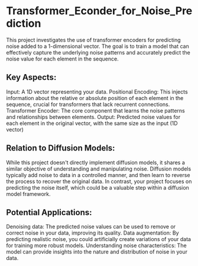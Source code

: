 # Transformer_Econder_for_Noise_Prediction
This project investigates the use of transformer encoders for predicting noise added to a 1-dimensional vector. The goal is to train a model that can effectively capture the underlying noise patterns and accurately predict the noise value for each element in the sequence.

## Key Aspects:
Input: A 1D vector representing your data.
Positional Encoding: This injects information about the relative or absolute position of each element in the sequence, crucial for transformers that lack recurrent connections.
Transformer Encoder: The core component that learns the noise patterns and relationships between elements.
Output: Predicted noise values for each element in the original vector, with the same size as the input (1D vector)

    

## Relation to Diffusion Models:
While this project doesn't directly implement diffusion models, it shares a similar objective of understanding and manipulating noise.
Diffusion models typically add noise to data in a controlled manner, and then learn to reverse the process to recover the original data. In contrast, your project focuses on predicting the noise itself, which could be a valuable step within a diffusion model framework.

    

## Potential Applications:
Denoising data: The predicted noise values can be used to remove or correct noise in your data, improving its quality.
Data augmentation: By predicting realistic noise, you could artificially create variations of your data for training more robust models.
Understanding noise characteristics: The model can provide insights into the nature and distribution of noise in your data.
    


